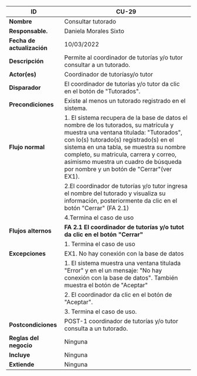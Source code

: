 | ID | CU-29 |
| --- | --- |
| **Nombre** | Consultar tutorado |
| **Responsable.** | Daniela Morales Sixto |
| **Fecha de actualización** | 10/03/2022 |
| **Descripción** | Permite al coordinador de tutorías y/o tutor consultar a un tutorado. |
| **Actor(es)** | Coordinador de tutoríasy/o tutor |
| **Disparador** | El coordinador de tutorías y/o tutor  da clic en el botón de "Tutorados". |
| **Precondiciones** |  Existe al menos un tutorado registrado en el sistema. |
| **Flujo normal** | 1.	El sistema recupera de la base de datos el nombre de los tutorados, su matrícula y muestra una ventana titulada: "Tutorados", con lo(s) tutorado(s) registrado(s) en el sistema en una tabla, se muestra su nombre completo, su matricula, carrera y correo, asimismo muestra un cuadro de búsqueda por nombre y un botón de "Cerrar"(ver EX1).|
|| 2.El coordinador de tutorías y/o tutor ingresa el nombre del tutorado y visualiza su información, posteriormente da clic en el botón "Cerrar" (FA 2.1) |
|| 4.Termina el caso de uso|
|**Flujos alternos** | **FA 2.1 El coordinador de tutorías y/o tutot da clic en el botón "Cerrar"** |
|| 1. Termina el caso de uso |
| **Excepciones** | EX1. No hay conexión con la base de datos |
||1.	El sistema muestra una ventana titulada "Error" y en el un mensaje: "No hay conexión con la base de datos". También muestra el botón de "Aceptar"|
||2.	El coordinador da clic en el botón de "Aceptar".|
||3.	Termina el caso de uso. |
| **Postcondiciones** | POST-1 coordinador de tutorías y/o tutor consulta a un tutorado. |
| **Reglas del negocio**| Ninguna |
| **Incluye** | Ninguna |
| **Extiende** | Ninguna |

